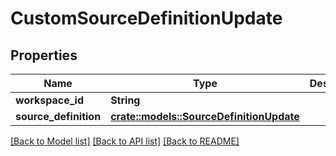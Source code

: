 # CustomSourceDefinitionUpdate

## Properties

Name | Type | Description | Notes
------------ | ------------- | ------------- | -------------
**workspace_id** | **String** |  | 
**source_definition** | [**crate::models::SourceDefinitionUpdate**](SourceDefinitionUpdate.md) |  | 

[[Back to Model list]](../README.md#documentation-for-models) [[Back to API list]](../README.md#documentation-for-api-endpoints) [[Back to README]](../README.md)


